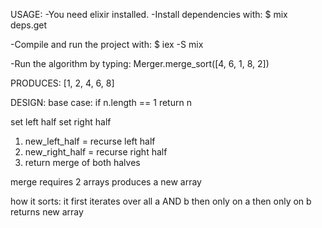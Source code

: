 USAGE:
  -You need elixir installed.
  -Install dependencies with:
  $ mix deps.get
  
  -Compile and run the project with:
  $ iex -S mix

  -Run the algorithm by typing:
  Merger.merge_sort([4, 6, 1, 8, 2])

  PRODUCES:
  [1, 2, 4, 6, 8]

DESIGN:
  base case: if n.length == 1
  return n

  set left half
  set right half

  1. new_left_half = recurse left half
  2. new_right_half = recurse right half
  3. return merge of both halves



  merge requires 2 arrays
  produces a new array

  how it sorts:
  it first iterates over all a AND b
  then only on a
  then only on b
  returns new array